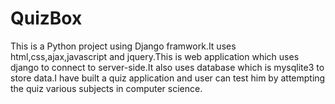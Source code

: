 # QuizBox
This is a Python project using Django framwork.It uses html,css,ajax,javascript and jquery.This is web application which uses django to connect to server-side.It also uses database which is mysqlite3 to store data.I have built a quiz application and user can test him by attempting the quiz various subjects in computer science.
